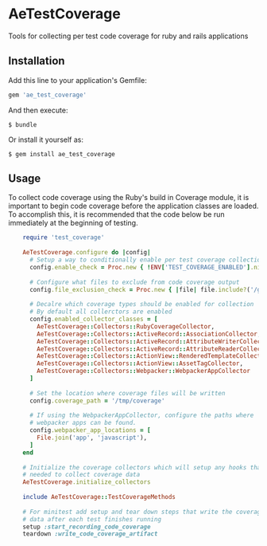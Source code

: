 # AeTestCoverage

Tools for collecting per test code coverage for ruby and rails applications

## Installation

Add this line to your application's Gemfile:

```ruby
gem 'ae_test_coverage'
```

And then execute:

    $ bundle

Or install it yourself as:

    $ gem install ae_test_coverage

## Usage

To collect code coverage using the Ruby's build in Coverage module,
it is important to begin code coverage before the application classes are loaded.
To accomplish this, it is recommended that the code below be run immediately at the
beginning of testing.

```ruby
    require 'test_coverage'
    
    AeTestCoverage.configure do |config|
      # Setup a way to conditionally enable per test coverage collection
      config.enable_check = Proc.new { !ENV['TEST_COVERAGE_ENABLED'].nil? }
    
      # Configure what files to exclude from code coverage output
      config.file_exclusion_check = Proc.new { |file| file.include?('/gems/') || file.include?('/lib/ruby/') }
      
      # Decalre which coverage types should be enabled for collection
      # By default all collerctors are enabled
      config.enabled_collector_classes = [
        AeTestCoverage::Collectors::RubyCoverageCollector,
        AeTestCoverage::Collectors::ActiveRecord::AssociationCollector,
        AeTestCoverage::Collectors::ActiveRecord::AttributeWriterCollector,
        AeTestCoverage::Collectors::ActiveRecord::AttributeReaderCollector,
        AeTestCoverage::Collectors::ActionView::RenderedTemplateCollector,
        AeTestCoverage::Collectors::ActionView::AssetTagCollector,
        AeTestCoverage::Collectors::Webpacker::WebpackerAppCollector
      ]
    
      # Set the location where coverage files will be written 
      config.coverage_path = '/tmp/coverage'
    
      # If using the WebpackerAppCollector, configure the paths where
      # webpacker apps can be found.  
      config.webpacker_app_locations = [
        File.join('app', 'javascript'),
      ]
    end
    
    # Initialize the coverage collectors which will setup any hooks that are
    # needed to collect coverage data 
    AeTestCoverage.initialize_collectors
    
    include AeTestCoverage::TestCoverageMethods
    
    # For minitest add setup and tear down steps that write the coverage
    # data after each test finishes running 
    setup :start_recording_code_coverage
    teardown :write_code_coverage_artifact
```
